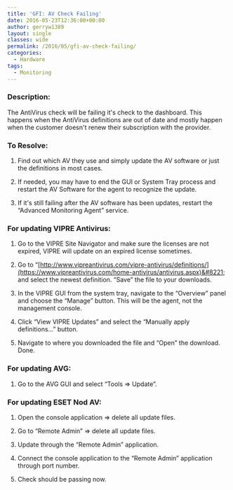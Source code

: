 ```yaml
---
title: 'GFI: AV Check Failing'
date: 2016-05-23T12:36:00+00:00
author: gerryw1389
layout: single
classes: wide
permalink: /2016/05/gfi-av-check-failing/
categories:
  - Hardware
tags:
  - Monitoring
---
```

<!--more-->

### Description:

The AntiVirus check will be failing it's check to the dashboard. This happens when the AntiVirus definitions are out of date and mostly happen when the customer doesn't renew their subscription with the provider.

### To Resolve:

1. Find out which AV they use and simply update the AV software or just the definitions in most cases.

2. If needed, you may have to end the GUI or System Tray process and restart the AV Software for the agent to recognize the update.

3. If it's still failing after the AV software has been updates, restart the &#8220;Advanced Monitoring Agent&#8221; service.

### For updating VIPRE Antivirus:

1. Go to the VIPRE Site Navigator and make sure the licenses are not expired, VIPRE will update on an expired license sometimes.

2. Go to &#8220;[http://www.vipreantivirus.com/vipre-antivirus/definitions/](https://www.vipreantivirus.com/home-antivirus/antivirus.aspx)&#8221; and select the newest definition. &#8220;Save&#8221; the file to your downloads.

3. In the VIPRE GUI from the system tray, navigate to the &#8220;Overview&#8221; panel and choose the &#8220;Manage&#8221; button. This will be the agent, not the management console.

4. Click &#8220;View VIPRE Updates&#8221; and select the &#8220;Manually apply definitions…&#8221; button.

5. Navigate to where you downloaded the file and &#8220;Open&#8221; the download. Done.

### For updating AVG:

1. Go to the AVG GUI and select &#8220;Tools => Update&#8221;.

### For updating ESET Nod AV:

1. Open the console application => delete all update files.

2. Go to &#8220;Remote Admin&#8221; => delete all update files.

3. Update through the &#8220;Remote Admin&#8221; application.

4. Connect the console application to the &#8220;Remote Admin&#8221; application through port number.

5. Check should be passing now.